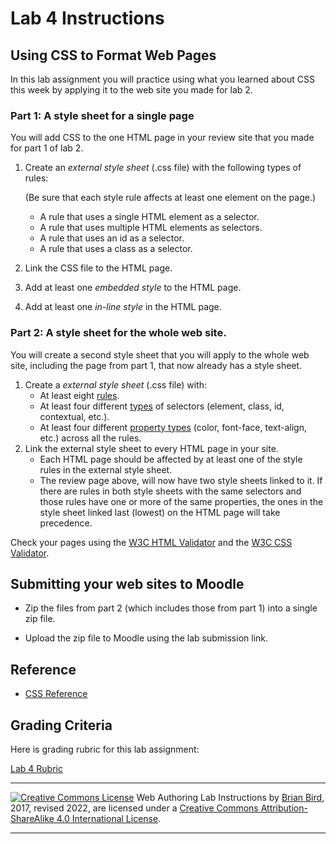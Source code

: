 # Lab 4 Instructions

## Using CSS to Format Web Pages

In this lab assignment you will practice using what you learned about CSS this week by applying it to the web site you made for lab 2.

### Part 1: A style sheet for a single page

You will add CSS to the one HTML page in your review site that you made for part 1 of lab 2.

1. Create an *external style sheet* (.css file) with the following types of rules:
   
   (Be sure that each style rule affects at least one element on the page.)
   
   - A rule that uses a single HTML element as a selector.
   - A rule that uses multiple HTML elements as selectors.
   - A rule that uses an id as a selector.
   - A rule that uses a class as a selector.
   
2. Link the CSS file to the HTML page.
   
3. Add at least one *embedded style* to the HTML page.

4. Add at least one *in-line style* in the HTML page.

### Part 2: A style sheet for the whole web site.

You will create a second style sheet that you will apply to the whole web site, including the page from part 1, that now already has a style sheet.

1. Create a *external style sheet* (.css file) with:
   - At least eight <u>rules</u>.
   - At least four different <u>types</u> of selectors (element, class, id, contextual, etc.).
   - At least four different <u>property types</u> (color, font-face, text-align, etc.) across all the rules.
2. Link the external style sheet to every HTML page in your site.
   - Each HTML page should be affected by at least one of the style rules in the external style sheet.
   - The review page above, will now have two style sheets linked to it. If there are rules in both style sheets with the same selectors and those rules have one or more of the same properties, the ones in the style sheet linked last (lowest) on the HTML page will take precedence.

Check your pages using the [W3C HTML Validator](https://validator.w3.org)  and the [W3C CSS Validator](http://jigsaw.w3.org/css-validator/).



## Submitting your web sites to Moodle

- Zip the files from part 2 (which includes those from part 1) into a single zip file.

- Upload the zip file to Moodle using the lab submission link.



## Reference

* [CSS Reference](https://developer.mozilla.org/en-US/docs/Web/CSS/Reference)

  

## Grading Criteria

Here is grading rubric for this lab assignment:

[Lab 4 Rubric](Lab4Rubric-CIS195.htm)



------

[![Creative Commons License](https://i.creativecommons.org/l/by-sa/4.0/88x31.png)](http://creativecommons.org/licenses/by-sa/4.0/) Web Authoring Lab Instructions by [Brian Bird](https://profbird.dev), 2017, revised 2022, are licensed under a [Creative Commons Attribution-ShareAlike 4.0 International License](http://creativecommons.org/licenses/by-sa/4.0/). 

------------



